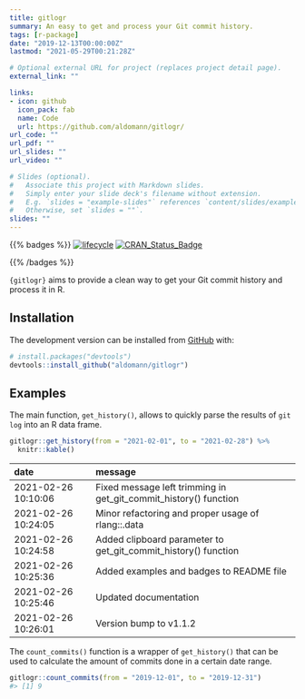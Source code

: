 ```yaml
---
title: gitlogr
summary: An easy to get and process your Git commit history.
tags: [r-package]
date: "2019-12-13T00:00:00Z"
lastmod: "2021-05-29T00:21:28Z"

# Optional external URL for project (replaces project detail page).
external_link: ""

links:
- icon: github
  icon_pack: fab
  name: Code
  url: https://github.com/aldomann/gitlogr/
url_code: ""
url_pdf: ""
url_slides: ""
url_video: ""

# Slides (optional).
#   Associate this project with Markdown slides.
#   Simply enter your slide deck's filename without extension.
#   E.g. `slides = "example-slides"` references `content/slides/example-slides.md`.
#   Otherwise, set `slides = ""`.
slides: ""
---
```


{{% badges %}}
  [![lifecycle](https://img.shields.io/badge/lifecycle-maturing-blue.svg)](https://www.tidyverse.org/lifecycle/#maturing)
  [![CRAN\_Status\_Badge](https://www.r-pkg.org/badges/version/gitlogr)](https://cran.r-project.org/package=gitlogr)
  <!-- [![pkgdown Workflow Status](https://github.com/aldomann/gitlogr/workflows/pkgdown/badge.svg)](https://aldomann.github.io/gitlogr/) -->
{{% /badges %}}

`{gitlogr}` aims to provide a clean way to get your Git commit history and process it in R.

## Installation

The development version can be installed from [GitHub](https://github.com/) with:

```r
# install.packages("devtools")
devtools::install_github("aldomann/gitlogr")
```

## Examples

The main function, `get_history()`, allows to quickly parse the results of `git log` into an R data frame.

```r
gitlogr::get_history(from = "2021-02-01", to = "2021-02-28") %>%
  knitr::kable()
```

| date                | message                                                          |
|:--------------------|:-----------------------------------------------------------------|
| 2021-02-26 10:10:06 | Fixed message left trimming in get_git_commit_history() function |
| 2021-02-26 10:24:05 | Minor refactoring and proper usage of rlang::.data               |
| 2021-02-26 10:24:58 | Added clipboard parameter to get_git_commit_history() function   |
| 2021-02-26 10:25:36 | Added examples and badges to README file                         |
| 2021-02-26 10:25:46 | Updated documentation                                            |
| 2021-02-26 10:26:01 | Version bump to v1.1.2                                           |

The `count_commits()` function is a wrapper of `get_history()` that can be used to calculate the amount of commits done in a certain date range.

```r
gitlogr::count_commits(from = "2019-12-01", to = "2019-12-31")
#> [1] 9
```
